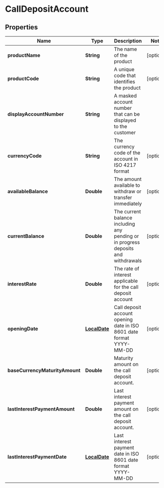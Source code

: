 
# CallDepositAccount

## Properties
Name | Type | Description | Notes
------------ | ------------- | ------------- | -------------
**productName** | **String** | The name of the product |  [optional]
**productCode** | **String** | A unique code that identifies the product |  [optional]
**displayAccountNumber** | **String** | A masked account number that can be displayed to the customer | 
**currencyCode** | **String** | The currency code of the account in ISO 4217 format |  [optional]
**availableBalance** | **Double** | The amount available  to withdraw or transfer immediately |  [optional]
**currentBalance** | **Double** | The current balance including any pending or in progress deposits and withdrawals |  [optional]
**interestRate** | **Double** | The rate of interest applicable for the call deposit account |  [optional]
**openingDate** | [**LocalDate**](LocalDate.md) | Call deposit account opening date in ISO 8601 date format YYYY-MM-DD |  [optional]
**baseCurrencyMaturityAmount** | **Double** | Maturity amount on the call deposit account. |  [optional]
**lastInterestPaymentAmount** | **Double** | Last interest payment amount on the call deposit account. |  [optional]
**lastInterestPaymentDate** | [**LocalDate**](LocalDate.md) | Last interest payment date in ISO 8601 date format YYYY-MM-DD |  [optional]



